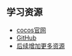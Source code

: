 ## 学习资源

 - [cocos官网](http://www.cocos.com/)
 - [GitHub](https://github.com/cocos2d/cocos2d-x)
 - [后续增加更多资源]()
